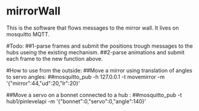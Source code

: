 # mirrorWall
This is the software that flows messages to the mirror wall.
It lives on mosquitto MQTT.


#Todo: 
##1-parse frames and submit the positions trough messages to the hubs useing the existing mechanism.
##2-parse animations and submit each frame to the new function above.



#How to use from the outside:
##Move a mirror using translation of angles to servo angles:
##mosquitto_pub -h 127.0.0.1 -t movemirror -m '{"mirror":44,"ud":20,"lr":20}'

##Move a servo on a bonnet connected to a hub :
##mosquitto_pub -t hub1/pinlevelapi -m '{"bonnet":0,"servo":0,"angle":140}'



